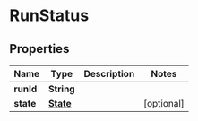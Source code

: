 # RunStatus

## Properties
Name | Type | Description | Notes
------------ | ------------- | ------------- | -------------
**runId** | **String** |  | 
**state** | [**State**](State.md) |  |  [optional]
